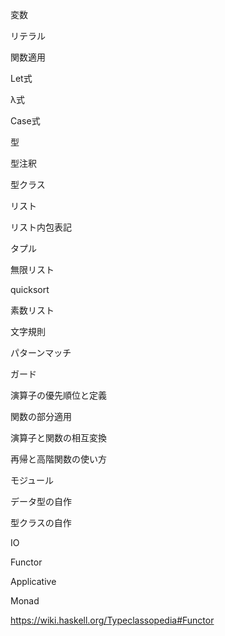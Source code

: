 変数

リテラル

関数適用

Let式

λ式

Case式

型

型注釈

型クラス

リスト

リスト内包表記

タプル


無限リスト

quicksort

素数リスト




文字規則

パターンマッチ

ガード

演算子の優先順位と定義

関数の部分適用

演算子と関数の相互変換

再帰と高階関数の使い方

モジュール

データ型の自作

型クラスの自作


IO


Functor

Applicative

Monad

https://wiki.haskell.org/Typeclassopedia#Functor
